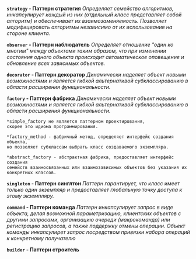 **`strategy` - Паттерн стратегия**
_Определяет семейство алгоритмов, инкапсулирует каждый из них
(отдельный класс представляет собой алгоритм) и
обеспечивает их взаимозаменяемость.
Позволяет модифицировать алгоритмы независимо от их использования
на стороне клиента._

**`observer` - Паттерн наблюдатель**
_Определяет отношение "один ко многим" между объектами таким образом,
что при изменении состояния одного объекта происходит 
автоматическое оповещение и обновление всех зависимых объектов._

**`decorator` - Паттерн декоратор**
_Динамически наделяет объект новыми возможностями и является гибкой 
альтернативой субклассированию в области расширения функциональности._

**`factory` - Паттерн фабрика**
_Динамически наделяет объект новыми возможностями и является гибкой
альтернативой субклассированию в области расширения функциональности._

    *simple_factory не является паттерном проектирования,
    скорее это идиома программирования.
    
    *factory_method - фабричный метод, определяет интерфейс создания объекта, 
    но позволяет субклассам выбрать класс создаваемого экземпляра.
    
    *abstract_factory - абстрактная фабрика, предоставляет интерфейс создания 
    семейств взаимосвязанных или взаимозависимых объектов без указания их
    конкретных классов.
    
**`singleton` - Паттерн синглтон**
_Паттерн гарантирует, что класс имеет только один экземпляр и предоставляет
глобальную точку доступа к этому экземпляру._    

**`command` - Паттерн команда**
_Паттерн инкапсулирует запрос в виде объекта, делая возможной параметризацию,
клиентских объектов с другими запросами, организацию очереди (макрокоманда) 
или регистрацию запросов, а также поддержку отмены операции.
Объект команды инкапсулирет запрос посредством привязки набора операций к
конкретному получателю_

**`builder` - Паттерн строитель**